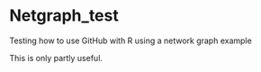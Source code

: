 # Netgraph_test
Testing how to use GitHub with R using a network graph example

This is only partly useful.
